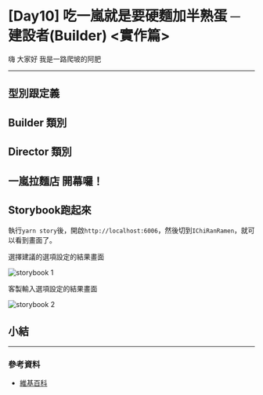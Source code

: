 # [Day10] 吃一嵐就是要硬麵加半熟蛋 ─ 建設者(Builder) <實作篇>

嗨 大家好 我是一路爬坡的阿肥

---

## 型別跟定義

## Builder 類別

## Director 類別

## 一嵐拉麵店 開幕囉！

## Storybook跑起來
執行`yarn story`後，開啟`http://localhost:6006`，然後切到`IChiRanRamen`，就可以看到畫面了。

選擇建議的選項設定的結果畫面

![storybook 1](https://i.imgur.com/GAEojx8.png)

客製輸入選項設定的結果畫面

![storybook 2](https://i.imgur.com/wyEMKp4.png)

## 小結

---

### 參考資料

- [維基百科](<https://zh.wikipedia.org/wiki/%E8%AE%BE%E8%AE%A1%E6%A8%A1%E5%BC%8F_(%E8%AE%A1%E7%AE%97%E6%9C%BA)#%E5%88%86%E7%B1%BB>)
